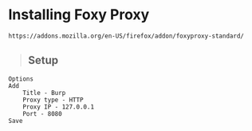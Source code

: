 # Installing Foxy Proxy

`https://addons.mozilla.org/en-US/firefox/addon/foxyproxy-standard/`

> ## **Setup**

    Options
    Add
        Title - Burp
        Proxy type - HTTP
        Proxy IP - 127.0.0.1
        Port - 8080
    Save